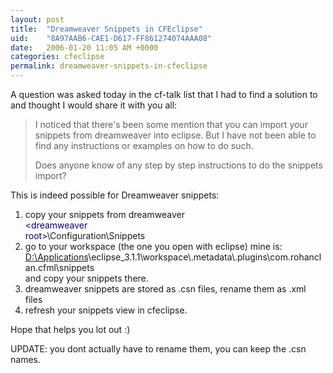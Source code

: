 ```yaml
---
layout: post
title:  "Dreamweaver Snippets in CFEclipse"
uid:	"8A97AAB6-CAE1-D617-FF861274074AAA08"
date:   2006-01-20 11:05 AM +0000
categories: cfeclipse
permalink: dreamweaver-snippets-in-cfeclipse
---
```

A question was asked today in the cf-talk list that I had to find a solution to and thought I would share it with you all:
<blockquote>
I noticed that there's been some mention that you can import your snippets from dreamweaver into eclipse. But I have not been able to find any instructions or examples on how to do such.

Does anyone know of any step by step instructions to do the snippets import?
</blockquote>

This is indeed possible for Dreamweaver snippets: 
<ol>
<li>copy your snippets from dreamweaver
<div class="code"><FONT COLOR=NAVY>&lt;dreamweaver<br>
root&gt;</FONT>\Configuration\Snippets</div>
<li>go to your workspace (the one you open with eclipse) mine is:
<div class="code"><A TARGET="_blank" HREF="D:\Applications">D:\Applications</A>\eclipse_3.1.1\workspace\.metadata\.plugins\com.rohanclan.cfml\snippets</div>
and copy your snippets there.
<li> dreamweaver snippets are stored as .csn files, rename them as .xml files
<li>refresh your snippets view in cfeclipse.
</ol>
 

Hope that helps you lot out :)

UPDATE: you dont actually have to rename them, you can keep the .csn names.